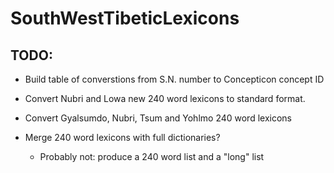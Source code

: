 # SouthWestTibeticLexicons


## TODO:

-  Build table of converstions from S.N. number to Concepticon concept ID
-  Convert Nubri and Lowa new 240 word lexicons to standard format.
-  Convert Gyalsumdo, Nubri, Tsum and Yohlmo 240 word lexicons


-  Merge 240 word lexicons with full dictionaries?
	-  Probably not: produce a 240 word list and a "long" list